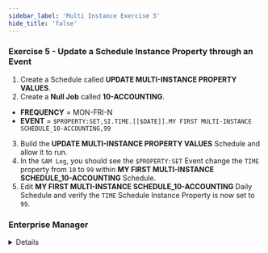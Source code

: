 ```yaml
---
sidebar_label: 'Multi Instance Exercise 5'
hide_title: 'false'
---
```


### Exercise 5 - Update a Schedule Instance Property through an Event

1. Create a Schedule called **UPDATE MULTI-INSTANCE PROPERTY VALUES**.
2. Create a **Null Job** called **10-ACCOUNTING**.
* **FREQUENCY** = MON-FRI-N
* **EVENT** = ```$PROPERTY:SET,SI.TIME.[[$DATE]].MY FIRST MULTI-INSTANCE SCHEDULE_10-ACCOUNTING,99```
3. Build the **UPDATE MULTI-INSTANCE PROPERTY VALUES** Schedule and allow it to run.
4. In the ```SAM Log```, you should see the ```$PROPERTY:SET``` Event change the ```TIME``` property from ```10``` to ```99``` within **MY FIRST MULTI-INSTANCE SCHEDULE_10-ACCOUNTING** Schedule. 
5. Edit **MY FIRST MULTI-INSTANCE SCHEDULE_10-ACCOUNTING** Daily Schedule and verify the ```TIME``` Schedule Instance Property is now set to ```99```.


### Enterprise Manager

<details>

1. Create a Schedule called **UPDATE MULTI-INSTANCE PROPERTY VALUES**.
2. Create a **Null Job** called **10-ACCOUNTING**.
* **FREQUENCY** = MON-FRI-N
* **EVENT** = ```$PROPERTY:SET,SI.TIME.[[$DATE]].MY FIRST MULTI-INSTANCE SCHEDULE_10-ACCOUNTING,99```
3. Build the **UPDATE MULTI-INSTANCE PROPERTY VALUES** Schedule and allow it to run.
4. In the ```SAM Log```, you should see the ```$PROPERTY:SET``` Event change the ```TIME``` property from ```10``` to ```99``` within **MY FIRST MULTI-INSTANCE SCHEDULE_10-ACCOUNTING** Schedule. 
5. Edit **MY FIRST MULTI-INSTANCE SCHEDULE_10-ACCOUNTING** Daily Schedule and verify the ```TIME``` Schedule Instance Property is now set to ```99```.

</details>